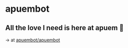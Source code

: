 # apuembot
## All the love I need is here at apuem 🖤
-> at [apuembot/apuembot](https://github.com/apuembot/apuembot)
